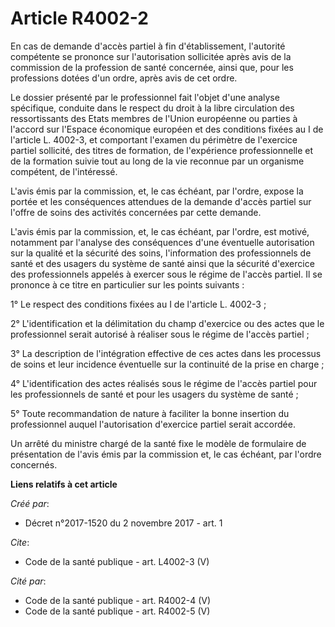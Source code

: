 # Article R4002-2

En cas de demande d'accès partiel à fin d'établissement, l'autorité compétente se prononce sur l'autorisation sollicitée
après avis de la commission de la profession de santé concernée, ainsi que, pour les professions dotées d'un ordre, après
avis de cet ordre. 

Le dossier présenté par le professionnel fait l'objet d'une analyse spécifique, conduite dans le respect du droit à la libre
circulation des ressortissants des Etats membres de l'Union européenne ou parties à l'accord sur l'Espace économique européen
et des conditions fixées au I de l'article L. 4002-3, et comportant l'examen du périmètre de l'exercice partiel sollicité,
des titres de formation, de l'expérience professionnelle et de la formation suivie tout au long de la vie reconnue par un
organisme compétent, de l'intéressé. 

L'avis émis par la commission, et, le cas échéant, par l'ordre, expose la portée et les conséquences attendues de la demande
d'accès partiel sur l'offre de soins des activités concernées par cette demande. 

L'avis émis par la commission, et, le cas échéant, par l'ordre, est motivé, notamment par l'analyse des conséquences d'une
éventuelle autorisation sur la qualité et la sécurité des soins, l'information des professionnels de santé et des usagers du
système de santé ainsi que la sécurité d'exercice des professionnels appelés à exercer sous le régime de l'accès partiel. Il
se prononce à ce titre en particulier sur les points suivants : 

1° Le respect des conditions fixées au I de l'article L. 4002-3 ; 

2° L'identification et la délimitation du champ d'exercice ou des actes que le professionnel serait autorisé à réaliser sous
le régime de l'accès partiel ; 

3° La description de l'intégration effective de ces actes dans les processus de soins et leur incidence éventuelle sur la
continuité de la prise en charge ; 

4° L'identification des actes réalisés sous le régime de l'accès partiel pour les professionnels de santé et pour les usagers
du système de santé ; 

5° Toute recommandation de nature à faciliter la bonne insertion du professionnel auquel l'autorisation d'exercice partiel
serait accordée. 

Un arrêté du ministre chargé de la santé fixe le modèle de formulaire de présentation de l'avis émis par la commission et, le
cas échéant, par l'ordre concernés.

**Liens relatifs à cet article**

_Créé par_:

  - Décret n°2017-1520 du 2 novembre 2017 - art. 1

_Cite_:

  - Code de la santé publique - art. L4002-3 (V)

_Cité par_:

  - Code de la santé publique - art. R4002-4 (V)
  - Code de la santé publique - art. R4002-5 (V)

